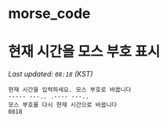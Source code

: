 # morse_code
# 현재 시간을 모스 부호 표시
<!-- MORSE_TIME_START -->
_Last updated: `08:18` (KST)_

```
현재 시간을 입력하세요. 모스 부호로 바꿉니다
----- ---.. .---- ---..
모스 부호를 다시 현재 시간으로 바꿉니다
0818
```
<!-- MORSE_TIME_END -->
